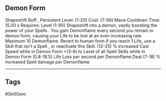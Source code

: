 ## Demon Form
Shapeshift
Buff , Persistent
Level: (1-20)
Cost: (7-98) Mana
Cooldown Time: 15.00 s
Requires: Level (1-90)
Shapeshift into a demon, vastly boosting the power of your Spells . You gain Demonflame every second you remain in demon form, causing your Life to be lost at an ever-increasing rate. Maximum 10 Demonflame. Revert to human form if you reach 1 Life, use a Skill that isn't a Spell , or reactivate this Skill.
(12-25) % increased Cast Speed while in Demon Form
+(3-6) to Level of all Spell Skills while in Demon Form
(0.8-18.5) Life Loss per second per Demonflame
Deal (7-18) % increased Spell damage per Demonflame

---
## Tags
#SkillGem
